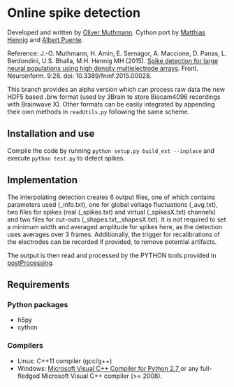 # Online spike detection

Developed and written by [Oliver Muthmann](ollimuh@googlemail.com). Cython port by [Matthias Hennig](http://homepages.inf.ed.ac.uk/mhennig/index.html) and [Albert Puente](albertpuente93@gmail.com).

Reference: J.-O. Muthmann, H. Amin, E. Sernagor, A. Maccione, D. Panas, L. Berdondini, U.S. Bhalla, M.H. Hennig MH (2015). [Spike detection for large neural populations using high density multielectrode arrays](http://journal.frontiersin.org/article/10.3389/fninf.2015.00028/abstract). Front. Neuroinform. 9:28. doi: 10.3389/fninf.2015.00028.

This branch provides an alpha version which can process raw data the new HDF5 based .brw format (used by 3Brain to store Biocam4096 recordings with Brainwave X). Other formats can be easily integrated by appending their own methods in `readUtils.py` following the same scheme.

## Installation and use

Compile the code by running `python setup.py build_ext --inplace` and execute `python test.py` to detect spikes.

## Implementation

The interpolating detection creates 6 output files, one of which contains parameters used (_info.txt), one for global voltage fluctuations (_avg.txt), two files for spikes (real (_spikes.txt) and virtual (_spikesX.txt) channels) and two files for cut-outs (_shapes.txt,_shapesX.txt). It is not required to set a minimum width and averaged amplitude for spikes here, as the detection uses averages over 3 frames. Additionally, the trigger for recalibrations of the electrodes can be recorded if provided, to remove potential artifacts.

The output is then read and processed by the PYTHON tools provided in [postProcessing](../postProcessing).

## Requirements

### Python packages
* h5py
* cython

### Compilers
* Linux: C++11 compiler (gcc/g++)
* Windows: [Microsoft Visual C++ Compiler for Python 2.7 ](https://www.microsoft.com/en-us/download/details.aspx?id=44266) or any full-fledged Microsoft Visual C++ compiler (>= 2008).

